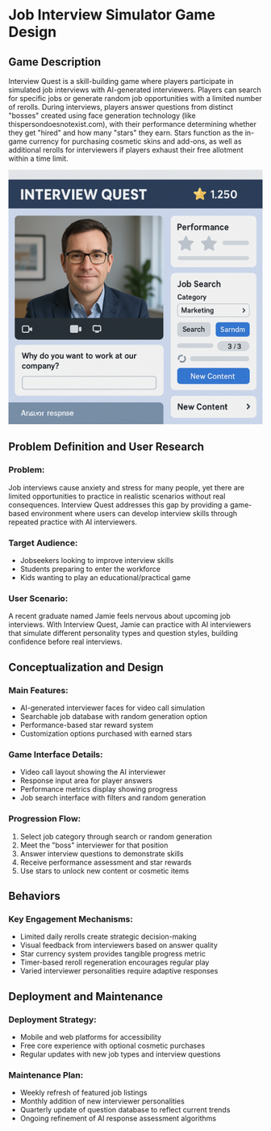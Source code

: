 # **Job Interview Simulator Game Design**

## **Game Description**
Interview Quest is a skill-building game where players participate in simulated job interviews with AI-generated interviewers. Players can search for specific jobs or generate random job opportunities with a limited number of rerolls. During interviews, players answer questions from distinct "bosses" created using face generation technology (like thispersondoesnotexist.com), with their performance determining whether they get "hired" and how many "stars" they earn. Stars function as the in-game currency for purchasing cosmetic skins and add-ons, as well as additional rerolls for interviewers if players exhaust their free allotment within a time limit.

![Interview Quest Interface Template](template.png)

## **Problem Definition and User Research**

### **Problem:**
Job interviews cause anxiety and stress for many people, yet there are limited opportunities to practice in realistic scenarios without real consequences. Interview Quest addresses this gap by providing a game-based environment where users can develop interview skills through repeated practice with AI interviewers.

### **Target Audience:**
* Jobseekers looking to improve interview skills
* Students preparing to enter the workforce
* Kids wanting to play an educational/practical game 

### **User Scenario:** 
A recent graduate named Jamie feels nervous about upcoming job interviews. With Interview Quest, Jamie can practice with AI interviewers that simulate different personality types and question styles, building confidence before real interviews.

## **Conceptualization and Design**

### **Main Features:**
* AI-generated interviewer faces for video call simulation
* Searchable job database with random generation option
* Performance-based star reward system
* Customization options purchased with earned stars

### **Game Interface Details:**
* Video call layout showing the AI interviewer
* Response input area for player answers
* Performance metrics display showing progress
* Job search interface with filters and random generation

### **Progression Flow:**
1. Select job category through search or random generation
2. Meet the "boss" interviewer for that position
3. Answer interview questions to demonstrate skills
4. Receive performance assessment and star rewards
5. Use stars to unlock new content or cosmetic items

## **Behaviors**

### **Key Engagement Mechanisms:**
* Limited daily rerolls create strategic decision-making
* Visual feedback from interviewers based on answer quality
* Star currency system provides tangible progress metric
* Timer-based reroll regeneration encourages regular play
* Varied interviewer personalities require adaptive responses

## **Deployment and Maintenance**

### **Deployment Strategy:**
* Mobile and web platforms for accessibility
* Free core experience with optional cosmetic purchases
* Regular updates with new job types and interview questions

### **Maintenance Plan:**
* Weekly refresh of featured job listings
* Monthly addition of new interviewer personalities
* Quarterly update of question database to reflect current trends
* Ongoing refinement of AI response assessment algorithms